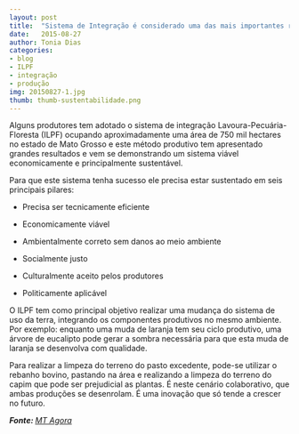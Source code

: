 ```yaml
---
layout: post
title:  "Sistema de Integração é considerado uma das mais importantes revoluções da agricultura" 
date:   2015-08-27
author: Tonia Dias
categories: 
- blog
- ILPF
- integração
- produção
img: 20150827-1.jpg
thumb: thumb-sustentabilidade.png
---
```


Alguns produtores tem adotado o sistema de integração Lavoura-Pecuária-Floresta (ILPF) ocupando aproximadamente uma área de 750 mil hectares no estado de Mato Grosso e este método produtivo tem apresentado grandes resultados e vem se demonstrando um sistema viável economicamente e principalmente sustentável. <!--more-->

Para que este sistema tenha sucesso ele precisa estar sustentado em seis principais pilares:

* Precisa ser tecnicamente eficiente

* Economicamente viável

* Ambientalmente correto sem danos ao meio ambiente

* Socialmente justo

* Culturalmente aceito pelos produtores

* Politicamente aplicável

O ILPF tem como principal objetivo realizar uma mudança do sistema de uso da terra, integrando os componentes produtivos no mesmo ambiente. Por exemplo: enquanto uma muda de laranja tem seu ciclo produtivo, uma árvore de eucalipto pode gerar a sombra necessária para que esta muda de laranja se desenvolva com qualidade. 

Para realizar a limpeza do terreno do pasto excedente, pode-se utilizar o rebanho bovino, pastando na área e realizando a limpeza do terreno do capim que pode ser prejudicial as plantas. É neste cenário colaborativo, que ambas produções se desenrolam. É uma inovação que só tende a crescer no futuro.

<i><b>Fonte: </b><a href="http://www.mtagora.com.br/agronegocios/sistema-de-integracao-e-considerado-uma-das-mais-importantes-revolucoes-da-agricultura/98560288">MT Agora</a></i>